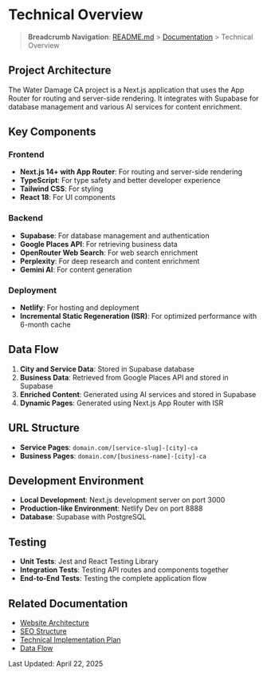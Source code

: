 # Technical Overview

> **Breadcrumb Navigation**: [README.md](../README.md) > [Documentation](./index.md) > Technical Overview

## Project Architecture

The Water Damage CA project is a Next.js application that uses the App Router for routing and server-side rendering. It integrates with Supabase for database management and various AI services for content enrichment.

## Key Components

### Frontend

- **Next.js 14+ with App Router**: For routing and server-side rendering
- **TypeScript**: For type safety and better developer experience
- **Tailwind CSS**: For styling
- **React 18**: For UI components

### Backend

- **Supabase**: For database management and authentication
- **Google Places API**: For retrieving business data
- **OpenRouter Web Search**: For web search enrichment
- **Perplexity**: For deep research and content enrichment
- **Gemini AI**: For content generation

### Deployment

- **Netlify**: For hosting and deployment
- **Incremental Static Regeneration (ISR)**: For optimized performance with 6-month cache

## Data Flow

1. **City and Service Data**: Stored in Supabase database
2. **Business Data**: Retrieved from Google Places API and stored in Supabase
3. **Enriched Content**: Generated using AI services and stored in Supabase
4. **Dynamic Pages**: Generated using Next.js App Router with ISR

## URL Structure

- **Service Pages**: `domain.com/[service-slug]-[city]-ca`
- **Business Pages**: `domain.com/[business-name]-[city]-ca`

## Development Environment

- **Local Development**: Next.js development server on port 3000
- **Production-like Environment**: Netlify Dev on port 8888
- **Database**: Supabase with PostgreSQL

## Testing

- **Unit Tests**: Jest and React Testing Library
- **Integration Tests**: Testing API routes and components together
- **End-to-End Tests**: Testing the complete application flow

## Related Documentation

- [Website Architecture](./architecture/website-architecture.md)
- [SEO Structure](./architecture/seo-structure.md)
- [Technical Implementation Plan](./architecture/technical-implementation-plan.md)
- [Data Flow](./architecture/data-flow.md)

Last Updated: April 22, 2025
